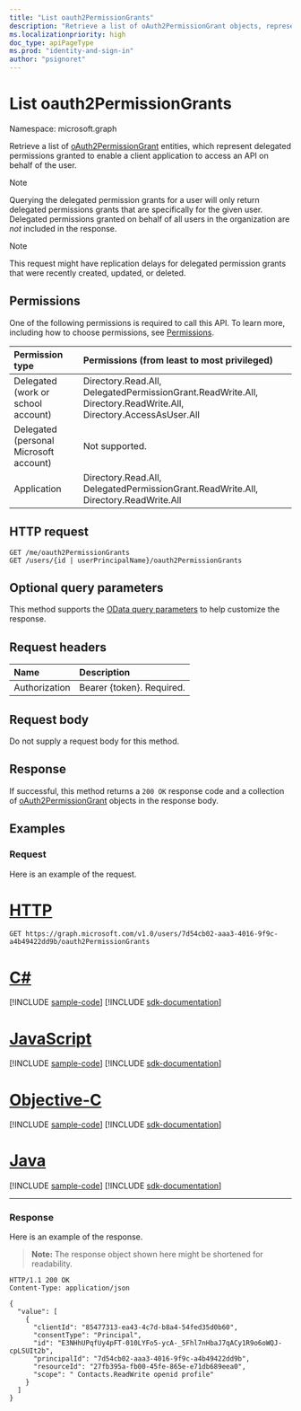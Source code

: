 ```yaml
---
title: "List oauth2PermissionGrants"
description: "Retrieve a list of oAuth2PermissionGrant objects, representing delegated permission grants."
ms.localizationpriority: high
doc_type: apiPageType
ms.prod: "identity-and-sign-in"
author: "psignoret"
---
```


# List oauth2PermissionGrants

Namespace: microsoft.graph

Retrieve a list of [oAuth2PermissionGrant](../resources/oAuth2PermissionGrant.md) entities, which represent delegated permissions granted to enable a client application to access an API on behalf of the user.

> [!NOTE]
> Querying the delegated permission grants for a user will only return delegated permissions grants that are specifically for the given user. Delegated permissions granted on behalf of all users in the organization are _not_ included in the response.

> [!NOTE]
> This request might have replication delays for delegated permission grants that were recently created, updated, or deleted.

## Permissions

One of the following permissions is required to call this API. To learn more, including how to choose permissions, see [Permissions](/graph/permissions-reference).

|Permission type      | Permissions (from least to most privileged)              |
|:--------------------|:---------------------------------------------------------|
|Delegated (work or school account) | Directory.Read.All, DelegatedPermissionGrant.ReadWrite.All, Directory.ReadWrite.All, Directory.AccessAsUser.All |
|Delegated (personal Microsoft account) | Not supported.    |
|Application | Directory.Read.All, DelegatedPermissionGrant.ReadWrite.All, Directory.ReadWrite.All |

## HTTP request

<!-- { "blockType": "ignored" } -->

```http
GET /me/oauth2PermissionGrants
GET /users/{id | userPrincipalName}/oauth2PermissionGrants
```

## Optional query parameters

This method supports the [OData query parameters](/graph/query-parameters) to help customize the response.

## Request headers

| Name           | Description                |
|:---------------|:---------------------------|
| Authorization  | Bearer {token}. Required.  |

## Request body

Do not supply a request body for this method.

## Response

If successful, this method returns a `200 OK` response code and a collection of [oAuth2PermissionGrant](../resources/oauth2permissiongrant.md) objects in the response body.

## Examples

### Request

Here is an example of the request.



# [HTTP](#tab/http)
<!-- {
  "blockType": "request",
  "name": "get_user_oAuth2PermissionGrants"
}-->

```msgraph-interactive
GET https://graph.microsoft.com/v1.0/users/7d54cb02-aaa3-4016-9f9c-a4b49422dd9b/oauth2PermissionGrants
```
# [C#](#tab/csharp)
[!INCLUDE [sample-code](../includes/snippets/csharp/get-user-oauth2permissiongrants-csharp-snippets.md)]
[!INCLUDE [sdk-documentation](../includes/snippets/snippets-sdk-documentation-link.md)]

# [JavaScript](#tab/javascript)
[!INCLUDE [sample-code](../includes/snippets/javascript/get-user-oauth2permissiongrants-javascript-snippets.md)]
[!INCLUDE [sdk-documentation](../includes/snippets/snippets-sdk-documentation-link.md)]

# [Objective-C](#tab/objc)
[!INCLUDE [sample-code](../includes/snippets/objc/get-user-oauth2permissiongrants-objc-snippets.md)]
[!INCLUDE [sdk-documentation](../includes/snippets/snippets-sdk-documentation-link.md)]

# [Java](#tab/java)
[!INCLUDE [sample-code](../includes/snippets/java/get-user-oauth2permissiongrants-java-snippets.md)]
[!INCLUDE [sdk-documentation](../includes/snippets/snippets-sdk-documentation-link.md)]

---


### Response

Here is an example of the response. 

> **Note:** The response object shown here might be shortened for readability.

<!-- {
  "blockType": "response",
  "truncated": true,
  "@odata.type": "microsoft.graph.oAuth2PermissionGrant",
  "isCollection": true
} -->

```http
HTTP/1.1 200 OK
Content-Type: application/json

{
  "value": [
    {
      "clientId": "85477313-ea43-4c7d-b8a4-54fed35d0b60",
      "consentType": "Principal",
      "id": "E3NHhUPqfUy4pFT-010LYFo5-ycA-_5Fhl7nHbaJ7qACy1R9o6oWQJ-cpLSUIt2b",
      "principalId": "7d54cb02-aaa3-4016-9f9c-a4b49422dd9b",
      "resourceId": "27fb395a-fb00-45fe-865e-e71db689eea0",
      "scope": " Contacts.ReadWrite openid profile"
    }
  ]
}
```

<!-- uuid: 8fcb5dbc-d5aa-4681-8e31-b001d5168d79
2015-10-25 14:57:30 UTC -->
<!--
{
  "type": "#page.annotation",
  "description": "List oAuth2PermissionGrants",
  "keywords": "",
  "section": "documentation",
  "tocPath": "",
  "suppressions": [
  ]
}
-->

